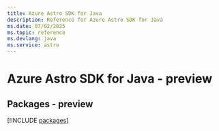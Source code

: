 ```yaml
---
title: Azure Astro SDK for Java
description: Reference for Azure Astro SDK for Java
ms.date: 07/02/2025
ms.topic: reference
ms.devlang: java
ms.service: astro
---
```

# Azure Astro SDK for Java - preview
## Packages - preview
[!INCLUDE [packages](astro-index.md)]